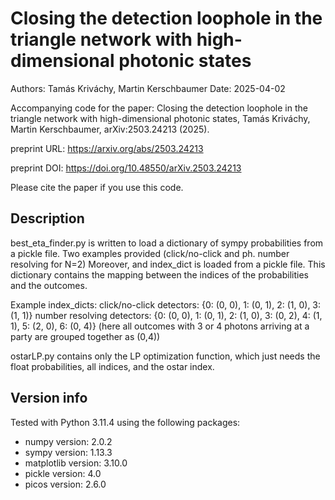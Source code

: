 # Closing the detection loophole in the triangle network with high-dimensional photonic states
Authors: Tamás Kriváchy, Martin Kerschbaumer
Date: 2025-04-02

Accompanying code for the paper:
Closing the detection loophole in the triangle network with high-dimensional photonic states, Tamás Kriváchy, Martin Kerschbaumer, arXiv:2503.24213 (2025).

preprint URL: https://arxiv.org/abs/2503.24213

preprint DOI: https://doi.org/10.48550/arXiv.2503.24213

Please cite the paper if you use this code.

## Description

best_eta_finder.py is written to load a dictionary of sympy probabilities from a pickle file. Two examples provided (click/no-click and ph. number resolving for N=2)
Moreover, and index_dict is loaded from a pickle file. This dictionary contains the mapping between the indices of the probabilities and the outcomes.

Example index_dicts:
click/no-click detectors:   {0: (0, 0), 1: (0, 1), 2: (1, 0), 3: (1, 1)}
number resolving detectors: {0: (0, 0), 1: (0, 1), 2: (1, 0), 3: (0, 2), 4: (1, 1), 5: (2, 0), 6: (0, 4)}
(here all outcomes with 3 or 4 photons arriving at a party are grouped together as (0,4))

ostarLP.py contains only the LP optimization function, which just needs the float probabilities, all indices, and the ostar index.

## Version info

Tested with Python 3.11.4 using the following packages:
- numpy version: 2.0.2
- sympy version: 1.13.3
- matplotlib version: 3.10.0
- pickle version: 4.0
- picos version: 2.6.0
